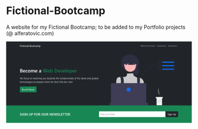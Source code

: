 # Fictional-Bootcamp
A website for my Fictional Bootcamp; to be added to my Portfolio projects (@ alferatovic.com)

<img src="bootcamppic.png" />
